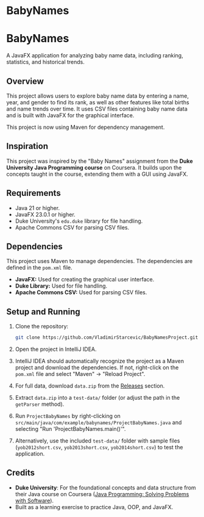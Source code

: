 # BabyNames

# BabyNames

A JavaFX application for analyzing baby name data, including ranking, statistics, and historical trends.

## Overview

This project allows users to explore baby name data by entering a name, year, and gender to find its rank, as well as other features like total births and name trends over time. It uses CSV files containing baby name data and is built with JavaFX for the graphical interface.

This project is now using Maven for dependency management.

## Inspiration

This project was inspired by the "Baby Names" assignment from the **Duke University Java Programming course** on Coursera. It builds upon the concepts taught in the course, extending them with a GUI using JavaFX.

## Requirements

- Java 21 or higher.
- JavaFX 23.0.1 or higher.
- Duke University's `edu.duke` library for file handling.
- Apache Commons CSV for parsing CSV files.

## Dependencies

This project uses Maven to manage dependencies. The dependencies are defined in the `pom.xml` file.

-   **JavaFX:**  Used for creating the graphical user interface.
-   **Duke Library:**  Used for file handling.
-   **Apache Commons CSV:** Used for parsing CSV files.

## Setup and Running

1.  Clone the repository:

    ```bash
    git clone https://github.com/VladimirStarcevic/BabyNamesProject.git
    ```

2.  Open the project in IntelliJ IDEA.

3.  IntelliJ IDEA should automatically recognize the project as a Maven project and download the dependencies. If not, right-click on the `pom.xml` file and select "Maven" -> "Reload Project".

4.  For full data, download `data.zip` from the [Releases](https://github.com/VladimirStarcevic/BabyNamesProject/releases) section.

5.  Extract `data.zip` into a `test-data/` folder (or adjust the path in the `getParser` method).

6.  Run `ProjectBabyNames` by right-clicking on `src/main/java/com/example/babynames/ProjectBabyNames.java` and selecting "Run 'ProjectBabyNames.main()'".

7. Alternatively, use the included `test-data/` folder with sample files (`yob2012short.csv`, `yob2013short.csv`, `yob2014short.csv`) to test the application.

## Credits

-   **Duke University**: For the foundational concepts and data structure from their Java course on Coursera ([Java Programming: Solving Problems with Software](https://www.coursera.org/learn/java-programming)).
-   Built as a learning exercise to practice Java, OOP, and JavaFX.
